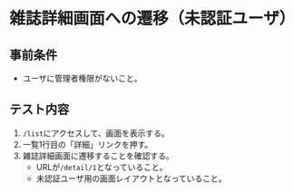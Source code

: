 # 雑誌詳細画面への遷移（未認証ユーザ）

## 事前条件
- ユーザに管理者権限がないこと。

## テスト内容
1. `/list`にアクセスして、画面を表示する。
1. 一覧1行目の「詳細」リンクを押す。
1. 雑誌詳細画面に遷移することを確認する。
    - URLが`/detail/1`となっていること。
    - 未認証ユーザ用の画面レイアウトとなっていること。
